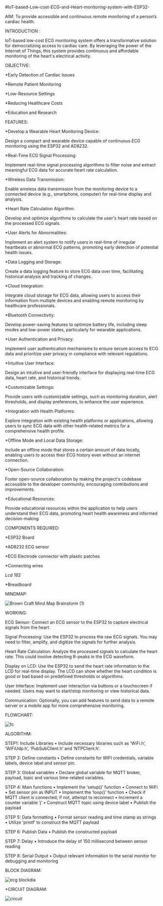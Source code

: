 #IoT-based-Low-cost-ECG-and-Heart-monitoring-system-with-ESP32-


AIM: To provide accessible and continuous remote monitoring of a person’s cardiac health.

INTRODUCTION :

IoT-based low-cost ECG monitoring system offers a transformative solution for democratizing access to cardiac care. By leveraging the power of the Internet of Things, this system provides continuous and affordable monitoring of the heart's electrical activity.

OBJECTIVE:

*Early Detection of Cardiac Issues

*Remote Patient Monitoring

*Low-Resource Settings

*Reducing Healthcare Costs

*Education and Research

FEATURES:

*Develop a Wearable Heart Monitoring Device:

Design a compact and wearable device capable of continuous ECG monitoring using the ESP32 and AD8232.

*Real-Time ECG Signal Processing:

Implement real-time signal processing algorithms to filter noise and extract meaningful ECG data for accurate heart rate calculation.

*Wireless Data Transmission:

Enable wireless data transmission from the monitoring device to a connected device (e.g., smartphone, computer) for real-time display and analysis.

*Heart Rate Calculation Algorithm:

Develop and optimize algorithms to calculate the user's heart rate based on the processed ECG signals.

*User Alerts for Abnormalities:

Implement an alert system to notify users in real-time of irregular heartbeats or abnormal ECG patterns, promoting early detection of potential health issues.

*Data Logging and Storage:

Create a data logging feature to store ECG data over time, facilitating historical analysis and tracking of changes.

*Cloud Integration:

Integrate cloud storage for ECG data, allowing users to access their information from multiple devices and enabling remote monitoring by healthcare professionals.

*Bluetooth Connectivity:

Develop power-saving features to optimize battery life, including sleep modes and low-power states, particularly for wearable applications.

*User Authentication and Privacy:

Implement user authentication mechanisms to ensure secure access to ECG data and prioritize user privacy in compliance with relevant regulations.

*Intuitive User Interface:

Design an intuitive and user-friendly interface for displaying real-time ECG data, heart rate, and historical trends.

*Customizable Settings:

Provide users with customizable settings, such as monitoring duration, alert thresholds, and display preferences, to enhance the user experience.

*Integration with Health Platforms:

Explore integration with existing health platforms or applications, allowing users to sync ECG data with other health-related metrics for a comprehensive health profile.

*Offline Mode and Local Data Storage:

Include an offline mode that stores a certain amount of data locally, enabling users to access their ECG history even without an internet connection.

*Open-Source Collaboration:

Foster open-source collaboration by making the project's codebase accessible to the developer community, encouraging contributions and improvements.

*Educational Resources:

Provide educational resources within the application to help users understand their ECG data, promoting heart health awareness and informed decision-making

COMPONENTS REQUIRED:

*ESP32 Board

*AD8232 ECG sensor

*ECG Electrode connector with plastic patches

*Connecting wires

*Lcd 16*2

*Breadboard

MINDMAP:


![Brown Craft Mind Map Brainstorm (1)](https://github.com/shamashetty30/project/assets/109610767/9a7d07b0-6fca-44a3-b804-7bb14f8ea954)



WORKING:

ECG Sensor: Connect an ECG sensor to the ESP32 to capture electrical signals from the heart.

Signal Processing: Use the ESP32 to process the raw ECG signals. You may need to filter, amplify, and digitize the signals for further analysis.

Heart Rate Calculation: Analyze the processed signals to calculate the heart rate. This could involve detecting R-peaks in the ECG waveform.

Display on LCD: Use the ESP32 to send the heart rate information to the LCD for real-time display. The LCD can show whether the heart condition is good or bad based on predefined thresholds or algorithms.

User Interface: Implement user interaction via buttons or a touchscreen if needed. Users may want to start/stop monitoring or view historical data.

Communication: Optionally, you can add features to send data to a remote server or a mobile app for more comprehensive monitoring.




FLOWCHART:


![fc](https://github.com/shamashetty30/project/assets/109610767/8909b24e-431e-4c9f-8282-bfa728dadad2)


ALGORITHM:

STEP1: Include Libraries
•	Include necessary libraries such as ‘WiFi.h’, ‘WiFiUdp.h’, ‘PubSubClient.h’ and ‘NTPClient.h’.

STEP 2: Define constants
•	Define constants for WIFI credentials, variable labels, device label and sensor pin.

STEP 3: Global variables
•	Declare global variable for MQTT broker, payload, topic and various time-related variables.

STEP 4: Main functions
•	Implement the ‘setup()’ function
•	Connect to WiFi 
•	Set sensor pin as INPUT
•	Implement the ‘loop()’ function
•	Check if MQTT client is connected; if not, attempt to reconnect
•	Increment a counter variable ‘j’
•	Construct MQTT topic using device label
•	Publish the payload

STEP 5: Data formatting
•	Format sensor reading and time stamp as strings
•	Utilize ‘printf’ to construct the MQTT payload 

STEP 6: Publish Data
•	Publish the constructed payload

STEP 7: Delay
•	Introduce the delay of 150 millisecond between sensor reading

STEP 8: Serial Output
•	Output relevant information to the serial monitor for debugging and monitoring

BLOCK DIAGRAM:

![ecg blockdia](https://github.com/shamashetty30/project/assets/109610767/fb1d1eb6-9e17-4580-87e8-1dd7f5e2fcb7)

*CIRCUIT DIAGRAM:

![circuit](https://github.com/shamashetty30/project/assets/109610767/f6f49c46-4101-46ab-ae32-9523d80ca481)



